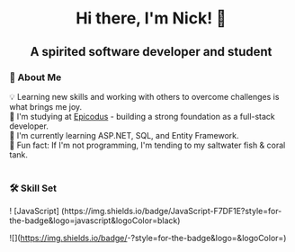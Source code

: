 <h1 align="center"> Hi there, I'm Nick! 👋</h1>
<h2 align="center">A spirited software developer and student</h2>
<h3>🧬 About Me</h3>
💡 Learning new skills and working with others to overcome challenges is what brings me joy. <br/>
📒 I'm studying at <a href="https://www.epicodus.com/" target="_blank">Epicodus</a> - building a strong foundation as a full-stack developer. <br />
🌱 I'm currently learning ASP.NET, SQL, and Entity Framework. <br />
📜 Fun fact: If I'm not programming, I'm tending to my saltwater fish & coral tank.<br /> <br />

<h3>🛠 Skill Set</h3>
! [JavaScript] (https://img.shields.io/badge/JavaScript-F7DF1E?style=for-the-badge&logo=javascript&logoColor=black)

![<Badge Name>](https://img.shields.io/badge/<Badge Text>-<Background Color>?style=for-the-badge&logo=<Icon Name>&logoColor=<Logo Color>)